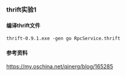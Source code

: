 ### thrift实验1

#### 编译thrift文件
`thrift-0.9.1.exe -gen go RpcService.thrift`

#### 参考资料
https://my.oschina.net/qinerg/blog/165285